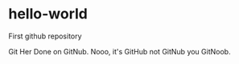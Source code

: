 # hello-world
First github repository

Git Her Done on GitNub.
Nooo, it's GitHub not GitNub you GitNoob.
